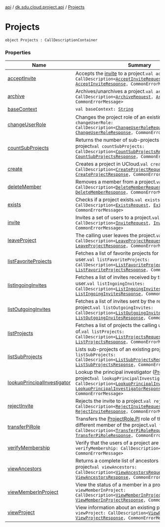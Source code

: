 [api](../../index.md) / [dk.sdu.cloud.project.api](../index.md) / [Projects](./index.md)

# Projects

`object Projects : CallDescriptionContainer`

### Properties

| Name | Summary |
|---|---|
| [acceptInvite](accept-invite.md) | Accepts the [invite](invite.md) to a project.`val acceptInvite: CallDescription<`[`AcceptInviteRequest`](../-accept-invite-request/index.md)`, `[`AcceptInviteResponse`](../-accept-invite-response.md)`, CommonErrorMessage>` |
| [archive](archive.md) | Archives/unarchives a project.`val archive: CallDescription<`[`ArchiveRequest`](../-archive-request/index.md)`, `[`ArchiveResponse`](../-archive-response.md)`, CommonErrorMessage>` |
| [baseContext](base-context.md) | `val baseContext: `[`String`](https://kotlinlang.org/api/latest/jvm/stdlib/kotlin/-string/index.html) |
| [changeUserRole](change-user-role.md) | Changes the project role of an existing member.`val changeUserRole: CallDescription<`[`ChangeUserRoleRequest`](../-change-user-role-request/index.md)`, `[`ChangeUserRoleResponse`](../-change-user-role-response.md)`, CommonErrorMessage>` |
| [countSubProjects](count-sub-projects.md) | Returns the number of sub-projects of an existing project`val countSubProjects: CallDescription<`[`CountSubProjectsRequest`](../-count-sub-projects-request.md)`, `[`CountSubProjectsResponse`](../-count-sub-projects-response.md)`, CommonErrorMessage>` |
| [create](create.md) | Creates a project in UCloud.`val create: CallDescription<`[`CreateProjectRequest`](../-create-project-request/index.md)`, `[`CreateProjectResponse`](../-create-project-response.md)`, CommonErrorMessage>` |
| [deleteMember](delete-member.md) | Removes a member from a project.`val deleteMember: CallDescription<`[`DeleteMemberRequest`](../-delete-member-request/index.md)`, `[`DeleteMemberResponse`](../-delete-member-response.md)`, CommonErrorMessage>` |
| [exists](exists.md) | Checks if a project exists.`val exists: CallDescription<`[`ExistsRequest`](../-exists-request/index.md)`, `[`ExistsResponse`](../-exists-response/index.md)`, CommonErrorMessage>` |
| [invite](invite.md) | Invites a set of users to a project.`val invite: CallDescription<`[`InviteRequest`](../-invite-request/index.md)`, `[`InviteResponse`](../-invite-response.md)`, CommonErrorMessage>` |
| [leaveProject](leave-project.md) | The calling user leaves the project.`val leaveProject: CallDescription<`[`LeaveProjectRequest`](../-leave-project-request.md)`, `[`LeaveProjectResponse`](../-leave-project-response.md)`, CommonErrorMessage>` |
| [listFavoriteProjects](list-favorite-projects.md) | Fetches a list of favorite projects for the calling user.`val listFavoriteProjects: CallDescription<`[`ListFavoriteProjectsRequest`](../-list-favorite-projects-request/index.md)`, `[`ListFavoriteProjectsResponse`](../-list-favorite-projects-response.md)`, CommonErrorMessage>` |
| [listIngoingInvites](list-ingoing-invites.md) | Fetches a list of invites received by the requesting user.`val listIngoingInvites: CallDescription<`[`ListIngoingInvitesRequest`](../-list-ingoing-invites-request/index.md)`, `[`ListIngoingInvitesResponse`](../-list-ingoing-invites-response.md)`, CommonErrorMessage>` |
| [listOutgoingInvites](list-outgoing-invites.md) | Fetches a list of invites sent by the requesting project.`val listOutgoingInvites: CallDescription<`[`ListOutgoingInvitesRequest`](../-list-outgoing-invites-request/index.md)`, `[`ListOutgoingInvitesResponse`](../-list-outgoing-invites-response.md)`, CommonErrorMessage>` |
| [listProjects](list-projects.md) | Fetches a list of projects the calling user is a member of.`val listProjects: CallDescription<`[`ListProjectsRequest`](../-list-projects-request/index.md)`, `[`ListProjectsResponse`](../-list-projects-response.md)`, CommonErrorMessage>` |
| [listSubProjects](list-sub-projects.md) | Lists sub-projects of an existing project`val listSubProjects: CallDescription<`[`ListSubProjectsRequest`](../-list-sub-projects-request/index.md)`, `[`ListSubProjectsResponse`](../-list-sub-projects-response.md)`, CommonErrorMessage>` |
| [lookupPrincipalInvestigator](lookup-principal-investigator.md) | Lookup the principal investigator ([ProjectRole.PI](../-project-role/-p-i.md)) of a project`val lookupPrincipalInvestigator: CallDescription<`[`LookupPrincipalInvestigatorRequest`](../-lookup-principal-investigator-request.md)`, `[`LookupPrincipalInvestigatorResponse`](../-lookup-principal-investigator-response/index.md)`, CommonErrorMessage>` |
| [rejectInvite](reject-invite.md) | Rejects the invite to a project.`val rejectInvite: CallDescription<`[`RejectInviteRequest`](../-reject-invite-request/index.md)`, `[`RejectInviteResponse`](../-reject-invite-response.md)`, CommonErrorMessage>` |
| [transferPiRole](transfer-pi-role.md) | Transfers the [ProjectRole.PI](../-project-role/-p-i.md) role of the calling user to a different member of the project.`val transferPiRole: CallDescription<`[`TransferPiRoleRequest`](../-transfer-pi-role-request/index.md)`, `[`TransferPiRoleResponse`](../-transfer-pi-role-response.md)`, CommonErrorMessage>` |
| [verifyMembership](verify-membership.md) | Verify that the users of a project are still correct.`val verifyMembership: CallDescription<`[`Unit`](https://kotlinlang.org/api/latest/jvm/stdlib/kotlin/-unit/index.html)`, `[`Unit`](https://kotlinlang.org/api/latest/jvm/stdlib/kotlin/-unit/index.html)`, CommonErrorMessage>` |
| [viewAncestors](view-ancestors.md) | Returns a complete list of ancestors of an existing project`val viewAncestors: CallDescription<`[`ViewAncestorsRequest`](../-view-ancestors-request.md)`, `[`ViewAncestorsResponse`](../-view-ancestors-response.md)`, CommonErrorMessage>` |
| [viewMemberInProject](view-member-in-project.md) | View the status of a member in a project.`val viewMemberInProject: CallDescription<`[`ViewMemberInProjectRequest`](../-view-member-in-project-request/index.md)`, `[`ViewMemberInProjectResponse`](../-view-member-in-project-response/index.md)`, CommonErrorMessage>` |
| [viewProject](view-project.md) | View information about an existing project.`val viewProject: CallDescription<`[`ViewProjectRequest`](../-view-project-request/index.md)`, `[`ViewProjectResponse`](../-view-project-response.md)`, CommonErrorMessage>` |
